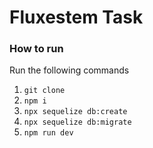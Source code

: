 # Fluxestem Task

### How to run

Run the following commands

1.  `git clone `
2.  `npm i`
3.  `npx sequelize db:create`
4.  `npx sequelize db:migrate`
5.  `npm run dev`
